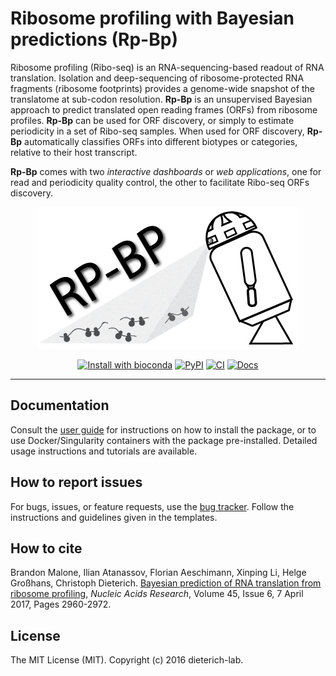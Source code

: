 # Ribosome profiling with Bayesian predictions (Rp-Bp)

Ribosome profiling (Ribo-seq) is an RNA-sequencing-based readout of RNA translation. Isolation and deep-sequencing of ribosome-protected RNA fragments (ribosome footprints) provides a genome-wide snapshot of the translatome at sub-codon resolution. **Rp-Bp** is an unsupervised Bayesian approach to predict translated open reading frames (ORFs) from ribosome profiles. **Rp-Bp** can be used for ORF discovery, or simply to estimate periodicity in a set of Ribo-seq samples. When used for ORF discovery, **Rp-Bp** automatically classifies ORFs into different biotypes or categories, relative to their host transcript.

**Rp-Bp** comes with two _interactive dashboards_ or _web applications_, one for read and periodicity quality control, the other to facilitate Ribo-seq ORFs discovery.

<p align="center">
  <a href="https://rp-bp.readthedocs.io/en/latest/"><img alt="Rp-Bp" src="https://github.com/dieterich-lab/rp-bp/raw/master/docs/source/_static/logo-rpbp-dark.png"></a>
</p>

<p align="center">
<a href="http://bioconda.github.io/recipes/rpbp/README.html"><img alt="Install with bioconda" src="https://img.shields.io/badge/install%20with-bioconda-brightgreen.svg?style=flat"></a>
<a href="https://pypi.org/project/rpbp/"><img alt="PyPI" src="https://img.shields.io/pypi/v/rpbp"></a>
<a href="https://github.com/dieterich-lab/rp-bp/actions/workflows/ci.yml"><img alt="CI" src="https://github.com/dieterich-lab/rp-bp/actions/workflows/ci.yml/badge.svg"></a>
<a href="https://rp-bp.readthedocs.io/en/latest/?badge=latest"><img alt="Docs" src="https://readthedocs.org/projects/rp-bp/badge/?version=latest"></a>
</p>

---

## Documentation

Consult the [user guide](http://rp-bp.readthedocs.io/en/latest/) for instructions on how to install the package, or to use Docker/Singularity containers with the package pre-installed. Detailed usage instructions and tutorials are available.

## How to report issues

For bugs, issues, or feature requests, use the [bug tracker](https://github.com/dieterich-lab/rp-bp/issues). Follow the instructions and guidelines given in the templates.

## How to cite

Brandon Malone, Ilian Atanassov, Florian Aeschimann, Xinping Li, Helge Großhans, Christoph Dieterich. [Bayesian prediction of RNA translation from ribosome profiling](https://doi.org/10.1093/nar/gkw1350), _Nucleic Acids Research_, Volume 45, Issue 6, 7 April 2017, Pages 2960-2972.

## License

The MIT License (MIT). Copyright (c) 2016 dieterich-lab.
